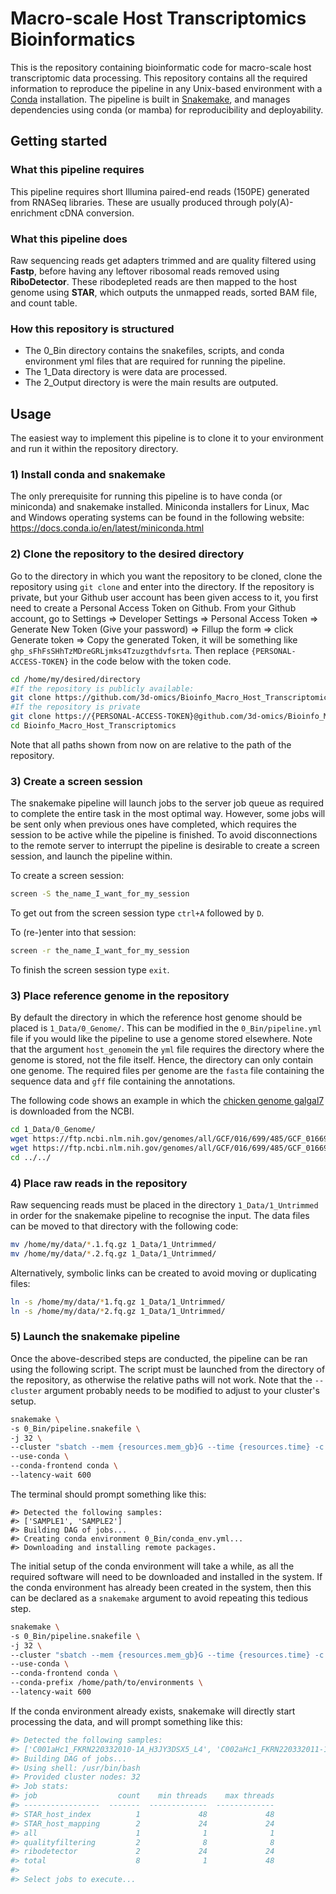 # Macro-scale Host Transcriptomics Bioinformatics
This is the repository containing bioinformatic code for macro-scale host transcriptomic data processing. This repository contains all the required information to reproduce the pipeline in any Unix-based environment with a [Conda](https://docs.conda.io/en/latest/) installation. The pipeline is built in [Snakemake](https://snakemake.readthedocs.io/en/stable/), and manages dependencies using conda (or mamba) for reproducibility and deployability.

## Getting started

### What this pipeline requires

This pipeline requires short Illumina paired-end reads (150PE) generated from RNASeq libraries. These are usually produced through poly(A)-enrichment cDNA conversion.

### What this pipeline does

Raw sequencing reads get adapters trimmed and are quality filtered using **Fastp**, before having any leftover ribosomal reads removed using **RiboDetector**. These ribodepleted reads are then mapped to the host genome using **STAR**, which outputs the unmapped reads, sorted BAM file, and count table.

### How this repository is structured

* The 0_Bin directory contains the snakefiles, scripts, and conda environment yml files that are required for running the pipeline.
* The 1_Data directory is were data are processed.
* The 2_Output directory is were the main results are outputed.

## Usage

The easiest way to implement this pipeline is to clone it to your environment and run it within the repository directory.

### 1) Install conda and snakemake

The only prerequisite for running this pipeline is to have conda (or miniconda) and snakemake installed. Miniconda installers for Linux, Mac and Windows operating systems can be found in the following website: https://docs.conda.io/en/latest/miniconda.html

### 2) Clone the repository to the desired directory

Go to the directory in which you want the repository to be cloned, clone the repository using `git clone` and enter into the directory. If the repository is private, but your Github user account has been given access to it, you first need to create a Personal Access Token on Github. From your Github account, go to Settings => Developer Settings => Personal Access Token => Generate New Token (Give your password) => Fillup the form => click Generate token => Copy the generated Token, it will be something like `ghp_sFhFsSHhTzMDreGRLjmks4Tzuzgthdvfsrta`. Then replace `{PERSONAL-ACCESS-TOKEN}` in the code below with the token code.

``` sh {eval=FALSE}
cd /home/my/desired/directory
#If the repository is publicly available:
git clone https://github.com/3d-omics/Bioinfo_Macro_Host_Transcriptomics.git
#If the repository is private
git clone https://{PERSONAL-ACCESS-TOKEN}@github.com/3d-omics/Bioinfo_Macro_Host_Transcriptomics.git
cd Bioinfo_Macro_Host_Transcriptomics
```
Note that all paths shown from now on are relative to the path of the repository.

### 3) Create a screen session

The snakemake pipeline will launch jobs to the server job queue as required to complete the entire task in the most optimal way. However, some jobs will be sent only when previous ones have completed, which  requires the session to be active while the pipeline is finished. To avoid disconnections to the remote server to interrupt the pipeline is desirable to create a screen session, and launch the pipeline within.

To create a screen session:

``` sh {eval=FALSE}
screen -S the_name_I_want_for_my_session
```

To get out from the screen session type `ctrl+A` followed by `D`.

To (re-)enter into that session:  

``` sh {eval=FALSE}
screen -r the_name_I_want_for_my_session
```

To finish the screen session type `exit`.

### 3) Place reference genome in the repository

By default the directory in which the reference host genome should be placed is `1_Data/0_Genome/`. This can be modified in the `0_Bin/pipeline.yml` file if you would like the pipeline to use a genome stored elsewhere. Note that the argument `host_genome`in the `yml` file requires the directory where the genome is stored, not the file itself. Hence, the directory can only contain one genome. The required files per genome are the `fasta` file containing the sequence data and `gff` file containing the annotations.

The following code shows an example in which the [chicken genome galgal7](https://www.ncbi.nlm.nih.gov/genome/?term=gallus+gallus) is downloaded from the NCBI.

``` sh {eval=FALSE}
cd 1_Data/0_Genome/
wget https://ftp.ncbi.nlm.nih.gov/genomes/all/GCF/016/699/485/GCF_016699485.2_bGalGal1.mat.broiler.GRCg7b/GCF_016699485.2_bGalGal1.mat.broiler.GRCg7b_genomic.fna.gz
wget https://ftp.ncbi.nlm.nih.gov/genomes/all/GCF/016/699/485/GCF_016699485.2_bGalGal1.mat.broiler.GRCg7b/GCF_016699485.2_bGalGal1.mat.broiler.GRCg7b_genomic.gff.gz
cd ../../
```

### 4) Place raw reads in the repository

Raw sequencing reads must be placed in the directory `1_Data/1_Untrimmed` in order for the snakemake pipeline to recognise the input. The data files can be moved to that directory with the following code:

``` sh {eval=FALSE}
mv /home/my/data/*.1.fq.gz 1_Data/1_Untrimmed/
mv /home/my/data/*.2.fq.gz 1_Data/1_Untrimmed/
```

Alternatively, symbolic links can be created to avoid moving or duplicating files:

``` sh {eval=FALSE}
ln -s /home/my/data/*1.fq.gz 1_Data/1_Untrimmed/
ln -s /home/my/data/*2.fq.gz 1_Data/1_Untrimmed/
```

### 5) Launch the snakemake pipeline

Once the above-described steps are conducted, the pipeline can be ran using the following script. The script must be launched from the directory of the repository, as otherwise the relative paths will not work. Note that the `--cluster` argument probably needs to be modified to adjust to your cluster's setup.

``` sh {eval=FALSE}
snakemake \
-s 0_Bin/pipeline.snakefile \
-j 32 \
--cluster "sbatch --mem {resources.mem_gb}G --time {resources.time} -c {threads} -v" \
--use-conda \
--conda-frontend conda \
--latency-wait 600
```

The terminal should prompt something like this:

```
#> Detected the following samples:
#> ['SAMPLE1', 'SAMPLE2']
#> Building DAG of jobs...
#> Creating conda environment 0_Bin/conda_env.yml...
#> Downloading and installing remote packages.
```

The initial setup of the conda environment will take a while, as all the required software will need to be downloaded and installed in the system. If the conda environment has already been created in the system, then this can be declared as a `snakemake` argument to avoid repeating this tedious step.

``` sh {eval=FALSE}
snakemake \
-s 0_Bin/pipeline.snakefile \
-j 32 \
--cluster "sbatch --mem {resources.mem_gb}G --time {resources.time} -c {threads} -v" \
--use-conda \
--conda-frontend conda \
--conda-prefix /home/path/to/environments \
--latency-wait 600
```

If the conda environment already exists, snakemake will directly start processing the data, and will prompt something like this:

``` sh {eval=FALSE}
#> Detected the following samples:
#> ['C001aHc1_FKRN220332010-1A_H3JY3DSX5_L4', 'C002aHc1_FKRN220332011-1A_H3J2FDSX5_L1']
#> Building DAG of jobs...
#> Using shell: /usr/bin/bash
#> Provided cluster nodes: 32
#> Job stats:
#> job                  count    min threads    max threads
#> -----------------  -------  -------------  -------------
#> STAR_host_index          1             48             48
#> STAR_host_mapping        2             24             24
#> all                      1              1              1
#> qualityfiltering         2              8              8
#> ribodetector             2             24             24
#> total                    8              1             48
#>
#> Select jobs to execute...
```
